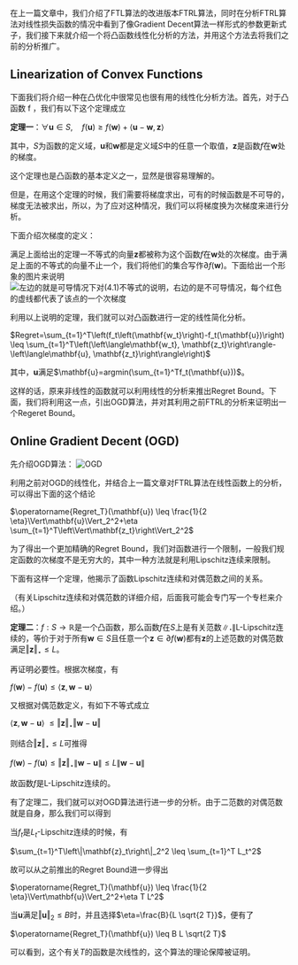 在上一篇文章中，我们介绍了FTL算法的改进版本FTRL算法，同时在分析FTRL算法对线性损失函数的情况中看到了像Gradient Decent算法一样形式的参数更新式子，我们接下来就介绍一个将凸函数线性化分析的方法，并用这个方法去将我们之前的分析推广。

## Linearization of Convex Functions

下面我们将介绍一种在凸优化中很常见也很有用的线性化分析方法。首先，对于凸函数 f ，我们有以下这个定理成立

**定理一**：$\forall \mathbf{u} \in S, \quad f(\mathbf{u}) \geq f(\mathbf{w})+\langle\mathbf{u}-\mathbf{w}, \mathbf{z}\rangle$

其中，$S$为函数的定义域，$\mathbf{u}$和$\mathbf{w}$都是定义域$S$中的任意一个取值，$\mathbf{z}$是函数$f$在$\mathbf{w}$处的梯度。

这个定理也是凸函数的基本定义之一，显然是很容易理解的。  

但是，在用这个定理的时候，我们需要将梯度求出，可有的时候函数是不可导的，梯度无法被求出，所以，为了应对这种情况，我们可以将梯度换为次梯度来进行分析。

下面介绍次梯度的定义：

满足上面给出的定理一不等式的向量$\mathbf{z}$都被称为这个函数$f$在$\mathbf{w}$处的次梯度。由于满足上面的不等式的向量不止一个，我们将他们的集合写作$\partial f(\mathbf{w})$。下面给出一个形象的图片来说明
![左边的就是可导情况下对(4.1)不等式的说明，右边的是不可导情况，每个红色的虚线都代表了该点的一个次梯度](https://pic2.zhimg.com/v2-8c138c4879ce8f538c4066a960acbc85_r.jpg)

利用以上说明的定理，我们就可以对凸函数进行一定的线性简化分析。

$Regret=\sum_{t=1}^T\left(f_t\left(\mathbf{w_t}\right)-f_t(\mathbf{u})\right) \leq \sum_{t=1}^T\left(\left\langle\mathbf{w_t}, \mathbf{z_t}\right\rangle-\left\langle\mathbf{u}, \mathbf{z_t}\right\rangle\right)$

其中，$\mathbf{u}$满足$\mathbf{u}=argmin(\sum_{t=1}^Tf_t(\mathbf{u}))$。

这样的话，原来非线性的函数就可以利用线性的分析来推出Regret Bound。下面，我们将利用这一点，引出OGD算法，并对其利用之前FTRL的分析来证明出一个Regeret Bound。

## Online Gradient Decent (OGD)

先介绍OGD算法：
![OGD](https://pic1.zhimg.com/v2-e435140b3b5364adfea5435bdf6819a8_r.jpg)

利用之前对OGD的线性化，并结合上一篇文章对FTRL算法在线性函数上的分析，可以得出下面的这个结论

$\operatorname{Regret_T}(\mathbf{u}) \leq \frac{1}{2 \eta}\Vert\mathbf{u}\Vert_2^2+\eta \sum_{t=1}^T\left\Vert\mathbf{z_t}\right\Vert_2^2$

为了得出一个更加精确的Regret Bound，我们对函数进行一个限制，一般我们规定函数的次梯度不是无穷大的，其中一种方法就是利用Lipschitz连续来限制。

下面有这样一个定理，他揭示了函数Lipschitz连续和对偶范数之间的关系。

（有关Lipschitz连续和对偶范数的详细介绍，后面我可能会专门写一个专栏来介绍。）

**定理二**：$f: S \rightarrow \mathbb{R}$是一个凸函数，那么函数$f$在$S$上是有关范数$\|\mathbf{.}\|$L-Lipschitz连续的，等价于对于所有$\mathbf{w}∈S$且任意一个$\mathbf{z} \in \partial f(\mathbf{w})$都有$\mathbf{z}$的上述范数的对偶范数满足$\Vert\mathbf{z}\Vert_{\star} \leq L$。

再证明必要性。根据次梯度，有

$f(\mathbf{w})-f(\mathbf{u}) \leq\langle\mathbf{z}, \mathbf{w}-\mathbf{u}\rangle$

又根据对偶范数定义，有如下不等式成立

$\langle\mathbf{z}, \mathbf{w}-\mathbf{u}\rangle\ \leq \Vert\mathbf{z}\Vert_{\star}\Vert\mathbf{w}-\mathbf{u}\Vert$

则结合$\Vert\mathbf{z}\Vert_{\star} \leq L$可推得

$f(\mathbf{w})-f(\mathbf{u}) \leq\Vert\mathbf{z}\Vert_{\star}\|\mathbf{w}-\mathbf{u}\| \leq L\|\mathbf{w}-\mathbf{u}\|$

故函数$f$是L-Lipschitz连续的。

有了定理二，我们就可以对OGD算法进行进一步的分析。由于二范数的对偶范数就是自身，那么我们可以得到

当$f_t$是$L_t$-Lipschitz连续的时候，有

$\sum_{t=1}^T\left\|\mathbf{z}_t\right\|_2^2 \leq \sum_{t=1}^T L_t^2$

故可以从之前推出的Regret Bound进一步得出

$\operatorname{Regret_T}(\mathbf{u}) \leq \frac{1}{2 \eta}\Vert\mathbf{u}\Vert_2^2+\eta T L^2$

当$\mathbf{u}$满足$\Vert\mathbf{u}\Vert_2 \leq B$时，并且选择$\eta=\frac{B}{L \sqrt{2 T}}$，便有了

$\operatorname{Regret_T}(\mathbf{u}) \leq B L \sqrt{2 T}$

可以看到，这个有关$T$的函数是次线性的，这个算法的理论保障被证明。


